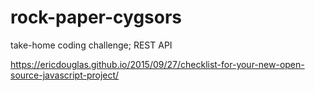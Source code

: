 # rock-paper-cygsors
take-home coding challenge; REST API


https://ericdouglas.github.io/2015/09/27/checklist-for-your-new-open-source-javascript-project/

